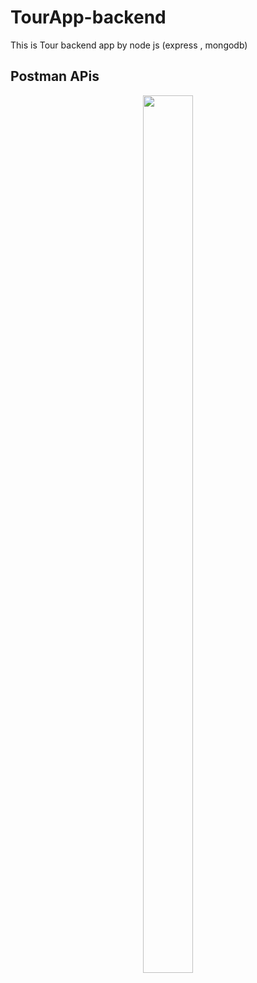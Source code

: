 # TourApp-backend 
This is Tour backend app by node js (express , mongodb)


## Postman APis 

<p align="center">
<img src="https://firebasestorage.googleapis.com/v0/b/activegym-1c716.appspot.com/o/tour.PNG?alt=media&token=9f28299d-cdd5-41a2-b03f-7370575213ba"  height="60%" width="40%" >

